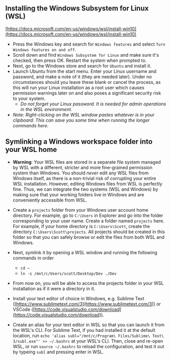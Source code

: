 
## Installing the Windows Subsystem for Linux (WSL)

[https://docs.microsoft.com/en-us/windows/wsl/install-win10](https://docs.microsoft.com/en-us/windows/wsl/install-win10)

-   Press the Windows key and search for  `Windows features`  and select  `Turn Windows features on and off`.
-   Scroll down and find  `Windows Subsystem for Linux`  and make sure it's checked, then press OK. Restart the system when prompted to.
-   Next, go to the Windows store and search for  `Ubuntu`  and install it.
-   Launch Ubuntu from the start menu. Enter your Linux username and password, and make a note of it (they are needed later). Under no circumstances should you leave these blank or cancel the process, as this will run your Linux installation as a root user which causes permission warnings later on and also poses a significant security risk to your system.
    -   _Do not forget your Linux password. It is needed for admin operations in the WSL environment._
-   _Note: Right-clicking on the WSL window pastes whatever is in your clipboard. This can save you some time when running the longer commands here._

## Symlinking a Windows workspace folder into your WSL home

-   **Warning**: Your WSL files are stored in a separate file system managed by WSL with a different, stricter and more fine-grained permission system than Windows. You should  _never_  edit any WSL files from Windows itself, as there is a non-trivial risk of corrupting your entire WSL installation. However, editing Windows files from WSL is perfectly fine. Thus, we can integrate the two systems (WSL and Windows) by making sure that your working folders live in Windows and are conveniently accessible from WSL.
    
-   Create a  `projects`  folder from your Windows user account home directory. For example, go to  `C:\Users`  in Explorer and go into the folder corresponding to your user name. Create a folder named  `projects`  here. For example, if your home directory is  `C:\Users\Scott`, create the directory  `C:\Users\Scott\projects`. All projects should be created in this folder so that you can safely browse or edit the files from both WSL and Windows.
    
-   Next, symlink it by opening a WSL window and running the following commands in order
    
    -   `cd ~`
    -   `ln -s /mnt/c/Users/scott/Desktop/Dev ./Dev`
-   From now on, you will be able to access the projects folder in your WSL installation as if it were a directory in it.
    
-   Install your text editor of choice in Windows, e.g. Sublime Text ([https://www.sublimetext.com/3](https://www.sublimetext.com/3)) or VSCode ([https://code.visualstudio.com/download](https://code.visualstudio.com/download)).
    
-   Create an alias for your text editor in WSL so that you can launch it from the WSL's CLI. For Sublime Text, if you had installed it at the default location, run  `echo 'alias subl="/mnt/c/Program\ Files/Sublime\ Text\ 3/subl.exe"' >> ~/.bashrc`  at your WSL's CLI. Then, close and re-open WSL, or run  `source ~/.bashrc`  to reload the configuration, and test it out by typeing  `subl`  and pressing enter in WSL.